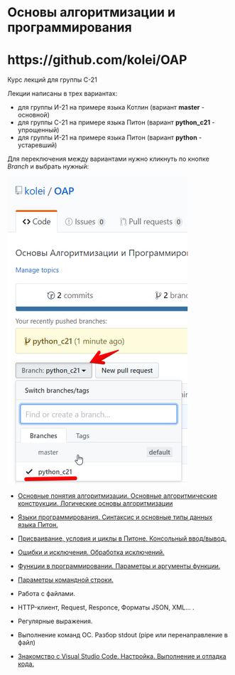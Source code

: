 # Основы алгоритмизации и программирования

<h1>https://github.com/kolei/OAP</h1>

Курс лекций для группы С-21

Лекции написаны в трех вариантах:
* для группы И-21 на примере языка Котлин (вариант **master** - основной)
* для группы С-21 на примере языка Питон (вариант **python_c21** - упрощенный)
* для группы И-21 на примере языка Питон (вариант **python** - устаревший)

Для переключения между вариантами нужно кликнуть по кнопке *Branch* и выбрать нужный:

![](/img/readme_c21.png)

+ [Основные понятия алгоритмизации. Основные алгоритмические конструкции. Логические основы алгоритмизации](/articles/t1l1.md)

+ [Языки программирования. Синтаксис и основные типы данных языка Питон.](/articles/l2.md)

+ [Присваивание, условия и циклы в Питоне. Консольный ввод/вывод.](/articles/l3.md)

+ [Ошибки и исключения. Обработка исключений.](/articles/l4.md)

+ [Функции в программировании.  Параметры и аргументы функции.](/articles/python_c_fun.md)

+ [Параметры командной строки.](/articles/command_line_params.md)

- Работа с файлами.

- HTTP-клиент, Request, Responce, Форматы JSON, XML... .

- Регулярные выражения.

- Выполнение команд ОС. Разбор stdout (pipe или перенаправление в файл)

- [Знакомство с Visual Studio Code. Настройка. Выполнение и отладка кода.](/articles/vsc.md)

[1]: https://younglinux.info/python/for.php